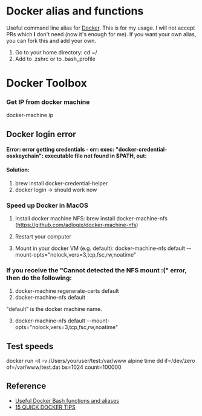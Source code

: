 # Docker alias and functions

Useful command line alias for [Docker](https://www.docker.io/). This is for my usage. I will not accept PRs which **I** don't need (now it's enough for me). If you want your own alias, you can fork this and add your own. 

1. Go to your home directory: cd ~/ 
2. Add to .zshrc or to .bash_profile

# Docker Toolbox

### Get IP from docker machine
docker-machine ip

## Docker login error
#### Error: error getting credentials - err: exec: "docker-credential-osxkeychain": executable file not found in $PATH, out:
#### Solution:
1. brew install docker-credential-helper
2. docker login -> should work now

### Speed up Docker in MacOS
1. Install docker machine NFS:
brew install docker-machine-nfs (https://github.com/adlogix/docker-machine-nfs)

2. Restart your computer

3. Mount in your docker VM (e.g. default):
docker-machine-nfs default --mount-opts="nolock,vers=3,tcp,fsc,rw,noatime"


### If you receive the "Cannot detected the NFS mount :(" error, then do the following:
1. docker-machine regenerate-certs default
2. docker-machine-nfs default

"default" is the docker machine name.

3. docker-machine-nfs default --mount-opts="nolock,vers=3,tcp,fsc,rw,noatime"

## Test speeds
docker run -it -v /Users/youruser/test:/var/www alpine time dd if=/dev/zero of=/var/www/test.dat bs=1024 count=100000

## Reference

- [Useful Docker Bash functions and aliases](http://kartar.net/2014/03/useful-docker-bash-functions-and-aliases)
- [15 QUICK DOCKER TIPS](https://labs.ctl.io/15-quick-docker-tips/)
